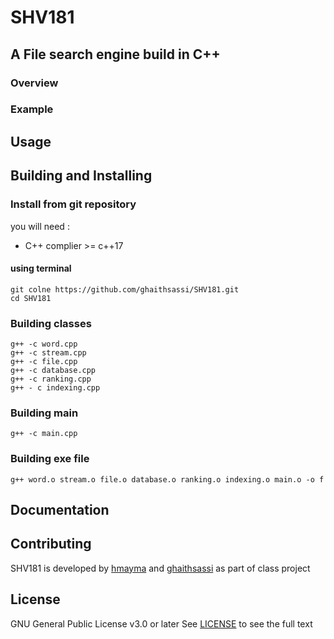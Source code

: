 # SHV181 
## A File search engine build in C++
### Overview
### Example

## Usage



## Building and Installing


### Install from git repository

you will need :
* C++ complier >= c++17

#### using terminal 
    git colne https://github.com/ghaithsassi/SHV181.git
    cd SHV181
### Building classes
    g++ -c word.cpp 
    g++ -c stream.cpp 
    g++ -c file.cpp 
    g++ -c database.cpp 
    g++ -c ranking.cpp
    g++ - c indexing.cpp
### Building main 
    g++ -c main.cpp
### Building exe file
    g++ word.o stream.o file.o database.o ranking.o indexing.o main.o -o f
## Documentation


## Contributing
SHV181 is developed by [hmayma](https://github.com/ahmedyassine-hammami) and [ghaithsassi](https://github.com/ghaithsassi) as part of class project

## License
GNU General Public License v3.0 or later
See [LICENSE](LICENSE.md) to see the full text